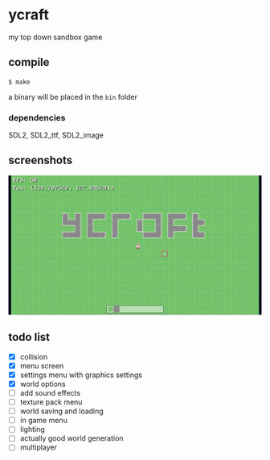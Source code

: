 # ycraft
my top down sandbox game

## compile
```
$ make
```

a binary will be placed in the `bin` folder

### dependencies
SDL2, SDL2_ttf, SDL2_image

## screenshots
<img src="/img/screenshot.png">

## todo list
- [X] collision
- [X] menu screen
- [X] settings menu with graphics settings
- [X] world options
- [ ] add sound effects
- [ ] texture pack menu
- [ ] world saving and loading
- [ ] in game menu
- [ ] lighting
- [ ] actually good world generation
- [ ] multiplayer
